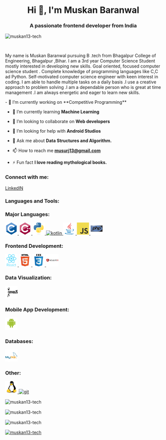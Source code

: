<h1 align="center">Hi 👋, I'm Muskan Baranwal</h1>
<h3 align="center">A passionate frontend developer from India</h3>

<p align="left"> <img src="https://komarev.com/ghpvc/?username=muskan13-tech&label=Profile%20views&color=0e75b6&style=flat" alt="muskan13-tech" /> </p>

<p align="left"> <a href="https://twitter.com/" target="blank"><img src="https://img.shields.io/twitter/follow/?logo=twitter&style=for-the-badge" alt="" /></a> </p>

<p align="left">
	My name is Muskan Baranwal pursuing B .tech from Bhagalpur College of Engineering, Bhagalpur ,Bihar. I am a 3rd year Computer Science Student mostly interested in developing new skills. Goal oriented, focused computer science student . Complete knowledge of programming languages like C,C ad Python. Self-motivated computer science engineer with keen interest in coding. I am able to handle multiple tasks on a daily basis .I use a creative approach to problem solving .I am a dependable person who is great at time management .I am always energetic and eager to learn new skills.
	
</p>
- 🔭 I’m currently working on **Competitive Programming**

- 🌱 I’m currently learning **Machine Learning**

- 👯 I’m looking to collaborate on **Web developers**

- 🤝 I’m looking for help with **Android Studios**

- 💬 Ask me about **Data Structures and Algorithm.**

- 📫 How to reach me **musurj13@gmail.com**

- ⚡ Fun fact **I love reading mythological books.**

<h3 align="left">Connect with me:</h3>
<a href="https://www.linkedin.com/in/muskan-baranwal-b351031a3/" target="LinkedIN">LinkedIN<height="30" width="40"></a>


<h3 align="left">Languages and Tools:</h3>
	<h3 align="left">Major Languages:</h3>
	<a href="https://www.cprogramming.com/" target="_blank"> <img src="https://raw.githubusercontent.com/devicons/devicon/master/icons/c/c-original.svg" alt="c" width="40" height="40"/> </a> 
	<a href="https://www.w3schools.com/cpp/" target="_blank"> <img src="https://raw.githubusercontent.com/devicons/devicon/master/icons/cplusplus/cplusplus-original.svg" alt="cplusplus" width="40" height="40"/> </a> 
	<a href="https://www.python.org" target="_blank"> <img src="https://raw.githubusercontent.com/devicons/devicon/master/icons/python/python-original.svg" alt="python" width="40" height="40"/> </a>
	<a href="https://kotlinlang.org" target="_blank"> <img src="https://www.vectorlogo.zone/logos/kotlinlang/kotlinlang-icon.svg" alt="kotlin" width="40" height="40"/> </a> 
	<a href="https://www.java.com" target="_blank"> <img src="https://raw.githubusercontent.com/devicons/devicon/master/icons/java/java-original.svg" alt="java" width="40" height="40"/> </a> 
	<a href="https://developer.mozilla.org/en-US/docs/Web/JavaScript" target="_blank"> <img src="https://raw.githubusercontent.com/devicons/devicon/master/icons/javascript/javascript-original.svg" alt="javascript" width="40" height="40"/> </a>
	<a href="https://www.php.net" target="_blank"> <img src="https://raw.githubusercontent.com/devicons/devicon/master/icons/php/php-original.svg" alt="php" width="40" height="40"/></a>
	<h3 align="left">Frontend Development:</h3>
	<a href="https://reactjs.org/" target="_blank"> <img src="https://raw.githubusercontent.com/devicons/devicon/master/icons/react/react-original-wordmark.svg" alt="react" width="40" height="40"> </a>
	<a href="https://www.w3.org/html/" target="_blank"> <img src="https://raw.githubusercontent.com/devicons/devicon/master/icons/html5/html5-original-wordmark.svg" alt="html5" width="40" height="40"> </a> 
	<a href="https://www.w3schools.com/css/" target="_blank"> <img src="https://raw.githubusercontent.com/devicons/devicon/master/icons/css3/css3-original-wordmark.svg" alt="css3" width="40" height="40"/> </a> 
	<a href="https://angular.io" target="_blank"> <img src="https://raw.githubusercontent.com/devicons/devicon/master/icons/angularjs/angularjs-original-wordmark.svg" alt="angularjs" width="40" height="40"/> </a> 
	<h3 align="left">Data Visualization:</h3>
	<a href="https://canvasjs.com" target="_blank"> <img src="https://raw.githubusercontent.com/Hardik0307/Hardik0307/master/assets/canvasjs-charts.svg" alt="canvasjs" width="40" height="40"/> </a>
	<h3 align="left">Mobile App Development:</h3>
	<p align="left"> <a href="https://developer.android.com" target="_blank"> <img src="https://raw.githubusercontent.com/devicons/devicon/master/icons/android/android-original-wordmark.svg" alt="android" width="40" height="40"/> </a>
	<h3 align="left">Databases:</h3>
	<a href="https://www.mysql.com/" target="_blank"> <img src="https://raw.githubusercontent.com/devicons/devicon/master/icons/mysql/mysql-original-wordmark.svg" alt="mysql" width="40" height="40"/> </a>
	<h3 align="left">Other:</h3>
	<a href="https://www.linux.org/" target="_blank"> <img src="https://raw.githubusercontent.com/devicons/devicon/master/icons/linux/linux-original.svg" alt="linux" width="40" height="40"/> </a> 
	<a href="https://git-scm.com/" target="_blank"> <img src="https://www.vectorlogo.zone/logos/git-scm/git-scm-icon.svg" alt="git" width="40" height="40"/> </a>
	 </p>
<p align="left">
<img align="center" src="https://github-readme-stats.vercel.app/api/top-langs?username=muskan13-tech&show_icons=true&locale=en&layout=compact" alt="muskan13-tech">
</p>	 
<p align="left">
<img align="center" src="https://github-readme-stats.vercel.app/api?username=muskan13-tech&show_icons=true&locale=en" alt="muskan13-tech">
</p>

<p align="left">
<img align="center" src="https://github-readme-streak-stats.herokuapp.com/?user=muskan13-tech&" alt="muskan13-tech">
</p>	

<p align="left">
	<a href="https://github.com/ryo-ma/github-profile-trophy"><img align="center" src="https://github-profile-trophy.vercel.app/?username=muskan13-tech" alt="muskan13-tech" /></a>
</p>

